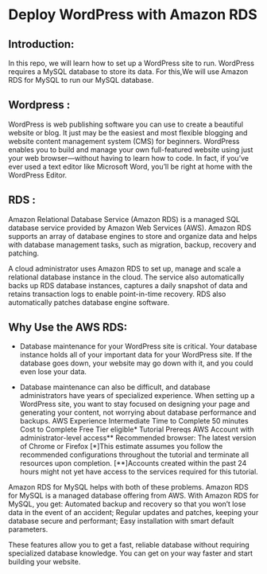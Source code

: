 # Deploy WordPress with Amazon RDS

## Introduction: 
In this repo, we will learn how to set up a WordPress site to run. WordPress requires a MySQL database to store its data. For this,We will use Amazon RDS for MySQL to run our MySQL database.

## Wordpress :
WordPress is web publishing software you can use to create a beautiful website or blog. It just may be the easiest and most flexible blogging and website content management system (CMS) for beginners.
WordPress enables you to build and manage your own full-featured website using just your web browser—without having to learn how to code. In fact, if you’ve ever used a text editor like Microsoft Word, you’ll be right at home with the WordPress Editor.

## RDS :
Amazon Relational Database Service (Amazon RDS) is a managed SQL database service provided by Amazon Web Services (AWS). Amazon RDS supports an array of database engines to store and organize data and helps with database management tasks, such as migration, backup, recovery and patching.

A cloud administrator uses Amazon RDS to set up, manage and scale a relational database instance in the cloud. The service also automatically backs up RDS database instances, captures a daily snapshot of data and retains transaction logs to enable point-in-time recovery. RDS also automatically patches database engine software.

## Why Use the AWS RDS:
- Database maintenance for your WordPress site is critical. Your database instance holds all of your important data for your WordPress site. If the database goes down, your  website may go down with it, and you could even lose your data.
 
- Database maintenance can also be difficult, and database administrators have years of specialized experience. When setting up a WordPress site, you want to stay focused on designing your page and generating your content, not worrying about database performance and backups.
 AWS Experience
Intermediate
 Time to Complete
50 minutes
 Cost to Complete
Free Tier eligible*
 Tutorial Prereqs
AWS Account with administrator-level access**
Recommended browser: The latest version of Chrome or Firefox
[*]This estimate assumes you follow the recommended configurations throughout the tutorial and terminate all resources upon completion.
[**]Accounts created within the past 24 hours might not yet have access to the services required for this tutorial.

Amazon RDS for MySQL helps with both of these problems. Amazon RDS for MySQL is a managed database offering from AWS. With Amazon RDS for MySQL, you get:
Automated backup and recovery so that you won’t lose data in the event of an accident;
Regular updates and patches, keeping your database secure and performant;
Easy installation with smart default parameters.
 
These features allow you to get a fast, reliable database without requiring specialized database knowledge. You can get on your way faster and start building your website.
